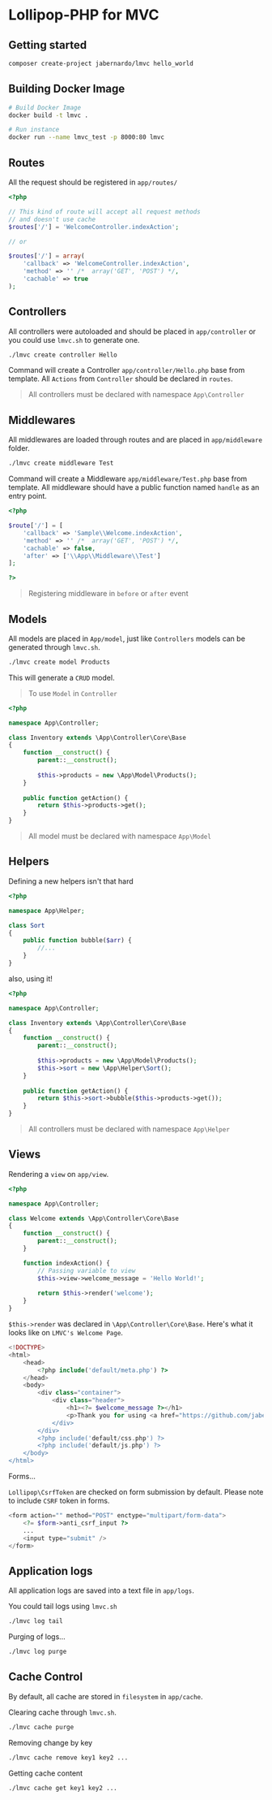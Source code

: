 # Lollipop-PHP for MVC

## Getting started

```bash
composer create-project jabernardo/lmvc hello_world
```

## Building Docker Image

```bash
# Build Docker Image
docker build -t lmvc .

# Run instance
docker run --name lmvc_test -p 8000:80 lmvc
```

## Routes

All the request should be registered in `app/routes/`

```php
<?php

// This kind of route will accept all request methods
// and doesn't use cache
$routes['/'] = 'WelcomeController.indexAction';

// or

$routes['/'] = array(
    'callback' => 'WelcomeController.indexAction',
    'method' => '' /*  array('GET', 'POST') */,
    'cachable' => true
);

```

## Controllers

All controllers were autoloaded and should be placed in
`app/controller` or you could use `lmvc.sh` to generate one.

```bash
./lmvc create controller Hello
```

Command will create a Controller `app/controller/Hello.php`
base from template. All `Actions` from `Controller` should be declared
in `routes`.

> All controllers must be declared with namespace `App\Controller`

## Middlewares

All middlewares are loaded through routes and are placed in `app/middleware` folder.

```bash
./lmvc create middleware Test
```

Command will create a Middleware `app/middleware/Test.php`
base from template.
All middleware should have a public function named `handle` as an entry point.

```php
<?php

$route['/'] = [
    'callback' => 'Sample\\Welcome.indexAction',
    'method' => '' /*  array('GET', 'POST') */,
    'cachable' => false,
    'after' => ['\\App\\Middleware\\Test']
];

?>
```
> Registering middleware in `before` or `after` event


## Models

All models are placed in `App/model`, just like `Controllers` 
models can be generated through `lmvc.sh`.

```bash
./lmvc create model Products
```

This will generate a `CRUD` model.

> To use `Model` in `Controller`

```php
<?php

namespace App\Controller;

class Inventory extends \App\Controller\Core\Base
{
    function __construct() {
        parent::__construct();
        
        $this->products = new \App\Model\Products();
    }
    
    public function getAction() {
        return $this->products->get();
    }
}

```

> All model must be declared with namespace `App\Model`


## Helpers

Defining a new helpers isn't that hard

```php
<?php

namespace App\Helper;

class Sort
{
    public function bubble($arr) {
        //...
    }
}

```

also, using it!

```php
<?php

namespace App\Controller;

class Inventory extends \App\Controller\Core\Base
{
    function __construct() {
        parent::__construct();
        
        $this->products = new \App\Model\Products();
        $this->sort = new \App\Helper\Sort();
    }
    
    public function getAction() {
        return $this->sort->bubble($this->products->get());
    }
}

```

> All controllers must be declared with namespace `App\Helper`

## Views

Rendering a `view` on `app/view`.

```php
<?php

namespace App\Controller;

class Welcome extends \App\Controller\Core\Base
{
    function __construct() {
        parent::__construct();
    }

    function indexAction() {
        // Passing variable to view
        $this->view->welcome_message = 'Hello World!';
        
        return $this->render('welcome');
    }
}
```

`$this->render` was declared in `\App\Controller\Core\Base`.
Here's what it looks like on `LMVC's Welcome Page`.

```php
<!DOCTYPE>
<html>
    <head>
        <?php include('default/meta.php') ?>
    </head>
    <body>
        <div class="container">
            <div class="header">
                <h1><?= $welcome_message ?></h1>
                <p>Thank you for using <a href="https://github.com/jabernardo/lmvc">Lollipop for MVC</a>. Don't forget to give a star!</p>
            </div>
        </div>
        <?php include('default/css.php') ?>
        <?php include('default/js.php') ?>
    </body>
</html>
```

Forms...

`Lollipop\CsrfToken` are checked on form submission by default.
Please note to include `CSRF` token in forms.

```php
<form action="" method="POST" enctype="multipart/form-data">
    <?= $form->anti_csrf_input ?>
    ...
    <input type="submit" />
</form>

```

## Application logs

All application logs are saved into a text file in `app/logs`.

You could tail logs using `lmvc.sh`

```bash
./lmvc log tail
```

Purging of logs...

```bash
./lmvc log purge
```


## Cache Control

By default, all cache are stored in `filesystem` in `app/cache`.

Clearing cache through `lmvc.sh`.

```bash
./lmvc cache purge
```

Removing change by key

```bash
./lmvc cache remove key1 key2 ...
```

Getting cache content

```bash
./lmvc cache get key1 key2 ...
```
